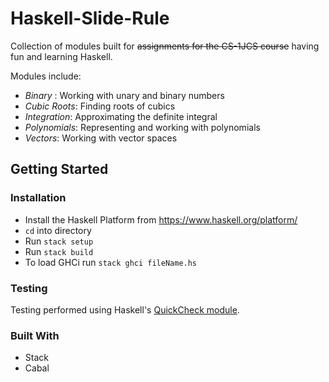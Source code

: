# Haskell-Slide-Rule

Collection of modules built for ~~assignments for the CS-1JCS course~~ having fun and learning Haskell.

Modules include:
* _Binary_ : Working with unary and binary numbers
* _Cubic Roots_: Finding roots of cubics
* _Integration_: Approximating the definite integral
* _Polynomials_: Representing and working with polynomials
* _Vectors_: Working with vector spaces

## Getting Started

### Installation

- Install the Haskell Platform from <https://www.haskell.org/platform/>
- ```cd``` into directory
- Run ```stack setup```
- Run ```stack build```
- To load GHCi run ```stack ghci fileName.hs```

### Testing
Testing performed using Haskell's [QuickCheck module](http://hackage.haskell.org/package/QuickCheck).

### Built With
* Stack
* Cabal
